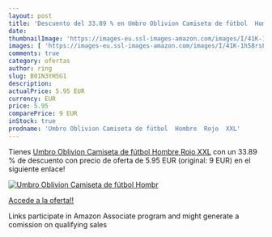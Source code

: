 ```yaml
---
layout: post
title: 'Descuento del 33.89 % en Umbro Oblivion Camiseta de fútbol  Hombr'
date: 
thumbnailImage: 'https://images-eu.ssl-images-amazon.com/images/I/41K-1h58rsL._SL200_.jpg'
images: [ 'https://images-eu.ssl-images-amazon.com/images/I/41K-1h58rsL._SL200_.jpg' ]
comments: true
category: ofertas
author: ring
slug: B01N3YHSG1
description:
actualPrice: 5.95 EUR
currency: EUR
price: 5.95
comparePrice: 9 EUR
inStock: true
prodname: 'Umbro Oblivion Camiseta de fútbol  Hombre  Rojo  XXL'
---
```


Tienes [Umbro Oblivion Camiseta de fútbol  Hombre  Rojo  XXL](https://www.amazon.es/dp/B01N3YHSG1/?tag=tolees-21) con un 33.89 % de descuento con precio de oferta de 5.95 EUR (original: 9 EUR) en el siguiente enlace!

[![Umbro Oblivion Camiseta de fútbol  Hombr](https://images-eu.ssl-images-amazon.com/images/I/41K-1h58rsL._SL200_.jpg)](https://www.amazon.es/dp/B01N3YHSG1/?tag=tolees-21)

[Accede a la oferta!!](https://www.amazon.es/dp/B01N3YHSG1/?tag=tolees-21)

Links participate in Amazon Associate program and might generate a comission on qualifying sales


